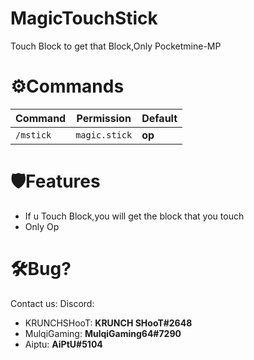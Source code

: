 # MagicTouchStick
Touch Block to get that Block,Only Pocketmine-MP

# ⚙️Commands
| Command | Permission | Default |
| --- | --- | --- |
| `/mstick` | `magic.stick` | **op** |

# 🛡️Features
 - If u Touch Block,you will get the block that you touch
 - Only Op

# 🛠️Bug?
 Contact us:
 Discord: 
 - KRUNCHSHooT: **KRUNCH SHooT#2648**
 - MulqiGaming: **MulqiGaming64#7290**
 - Aiptu: **AiPtU#5104**
